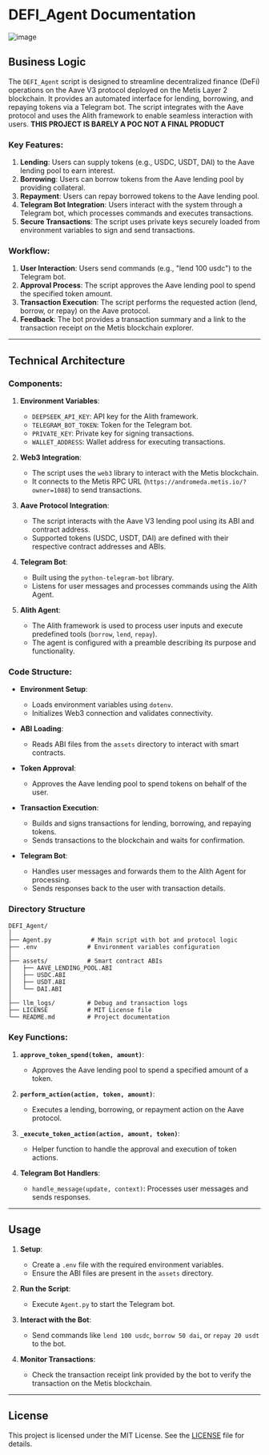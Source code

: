 # DEFI_Agent Documentation
![image](https://github.com/user-attachments/assets/21a4d8ff-6bd3-456a-81cd-1a2a463b6e66)

## Business Logic

The `DEFI_Agent` script is designed to streamline decentralized finance (DeFi) operations on the Aave V3 protocol deployed on the Metis Layer 2 blockchain. It provides an automated interface for lending, borrowing, and repaying tokens via a Telegram bot. The script integrates with the Aave protocol and uses the Alith framework to enable seamless interaction with users.
**THIS PROJECT IS BARELY A POC NOT A FINAL PRODUCT**


### Key Features:
1. **Lending**: Users can supply tokens (e.g., USDC, USDT, DAI) to the Aave lending pool to earn interest.
2. **Borrowing**: Users can borrow tokens from the Aave lending pool by providing collateral.
3. **Repayment**: Users can repay borrowed tokens to the Aave lending pool.
4. **Telegram Bot Integration**: Users interact with the system through a Telegram bot, which processes commands and executes transactions.
5. **Secure Transactions**: The script uses private keys securely loaded from environment variables to sign and send transactions.

### Workflow:
1. **User Interaction**: Users send commands (e.g., "lend 100 usdc") to the Telegram bot.
2. **Approval Process**: The script approves the Aave lending pool to spend the specified token amount.
3. **Transaction Execution**: The script performs the requested action (lend, borrow, or repay) on the Aave protocol.
4. **Feedback**: The bot provides a transaction summary and a link to the transaction receipt on the Metis blockchain explorer.

---

## Technical Architecture

### Components:
1. **Environment Variables**:
   - `DEEPSEEK_API_KEY`: API key for the Alith framework.
   - `TELEGRAM_BOT_TOKEN`: Token for the Telegram bot.
   - `PRIVATE_KEY`: Private key for signing transactions.
   - `WALLET_ADDRESS`: Wallet address for executing transactions.

2. **Web3 Integration**:
   - The script uses the `web3` library to interact with the Metis blockchain.
   - It connects to the Metis RPC URL (`https://andromeda.metis.io/?owner=1088`) to send transactions.

3. **Aave Protocol Integration**:
   - The script interacts with the Aave V3 lending pool using its ABI and contract address.
   - Supported tokens (USDC, USDT, DAI) are defined with their respective contract addresses and ABIs.

4. **Telegram Bot**:
   - Built using the `python-telegram-bot` library.
   - Listens for user messages and processes commands using the Alith Agent.

5. **Alith Agent**:
   - The Alith framework is used to process user inputs and execute predefined tools (`borrow`, `lend`, `repay`).
   - The agent is configured with a preamble describing its purpose and functionality.

### Code Structure:
- **Environment Setup**:
  - Loads environment variables using `dotenv`.
  - Initializes Web3 connection and validates connectivity.

- **ABI Loading**:
  - Reads ABI files from the `assets` directory to interact with smart contracts.

- **Token Approval**:
  - Approves the Aave lending pool to spend tokens on behalf of the user.

- **Transaction Execution**:
  - Builds and signs transactions for lending, borrowing, and repaying tokens.
  - Sends transactions to the blockchain and waits for confirmation.

- **Telegram Bot**:
  - Handles user messages and forwards them to the Alith Agent for processing.
  - Sends responses back to the user with transaction details.

### Directory Structure
```
DEFI_Agent/
│
├── Agent.py           # Main script with bot and protocol logic
├── .env              # Environment variables configuration
│
├── assets/           # Smart contract ABIs
│   ├── AAVE_LENDING_POOL.ABI
│   ├── USDC.ABI
│   ├── USDT.ABI
│   └── DAI.ABI
│
├── llm_logs/         # Debug and transaction logs
├── LICENSE           # MIT License file
└── README.md         # Project documentation
```


### Key Functions:
1. **`approve_token_spend(token, amount)`**:
   - Approves the Aave lending pool to spend a specified amount of a token.

2. **`perform_action(action, token, amount)`**:
   - Executes a lending, borrowing, or repayment action on the Aave protocol.

3. **`_execute_token_action(action, amount, token)`**:
   - Helper function to handle the approval and execution of token actions.

4. **Telegram Bot Handlers**:
   - `handle_message(update, context)`: Processes user messages and sends responses.

---

## Usage

1. **Setup**:
   - Create a `.env` file with the required environment variables.
   - Ensure the ABI files are present in the `assets` directory.

2. **Run the Script**:
   - Execute `Agent.py` to start the Telegram bot.

3. **Interact with the Bot**:
   - Send commands like `lend 100 usdc`, `borrow 50 dai`, or `repay 20 usdt` to the bot.

4. **Monitor Transactions**:
   - Check the transaction receipt link provided by the bot to verify the transaction on the Metis blockchain.

---

## License

This project is licensed under the MIT License. See the [LICENSE](LICENSE) file for details.
